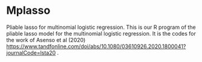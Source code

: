 # Mplasso
Pliable lasso for multinomial logistic regression.
This is our R program of the pliable lasso model for the multinomial logistic regression. It is the codes for the work of Asenso et al (2020) https://www.tandfonline.com/doi/abs/10.1080/03610926.2020.1800041?journalCode=lsta20 . 
